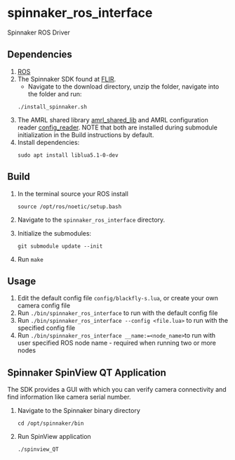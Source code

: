 # spinnaker_ros_interface

Spinnaker ROS Driver

## Dependencies

1. [ROS](http://wiki.ros.org/Installation/)
1. The Spinnaker SDK found at [FLIR](https://meta.box.lenovo.com/v/link/view/a1995795ffba47dbbe45771477319cc3).
    - Navigate to the download directory, unzip the folder, navigate into the folder and run:
    ```
    ./install_spinnaker.sh
    ```
1. The AMRL shared library [amrl_shared_lib](https://github.com/ut-amrl/amrl_shared_lib) and AMRL configuration reader [config_reader](https://github.com/ut-amrl/config-reader). NOTE that both are installed during submodule initialization in the Build instructions by default.
1. Install dependencies:
    ```
    sudo apt install liblua5.1-0-dev
    ```

## Build
1. In the terminal source your ROS install 
    ```
    source /opt/ros/noetic/setup.bash 
    ```
1. Navigate to the `spinnaker_ros_interface` directory.

1. Initialize the submodules:
    ```
    git submodule update --init
    ```
    
1. Run `make`

## Usage

1. Edit the default config file `config/blackfly-s.lua`, or create your own camera config file
1. Run `./bin/spinnaker_ros_interface` to run with the default config file
1. Run `./bin/spinnaker_ros_interface --config <file.lua>` to run with the specified config file
1. Run  `./bin/spinnaker_ros_interface __name:=<node_name>`to run with user specified ROS node name - required when running two or more nodes


## Spinnaker SpinView QT Application

The SDK provides a GUI with which you can verify camera connectivity and find information like camera serial number.

1. Navigate to the Spinnaker binary directory 
    ```
    cd /opt/spinnaker/bin
    ```
1. Run SpinView application
    ```
    ./spinview_QT
    ```